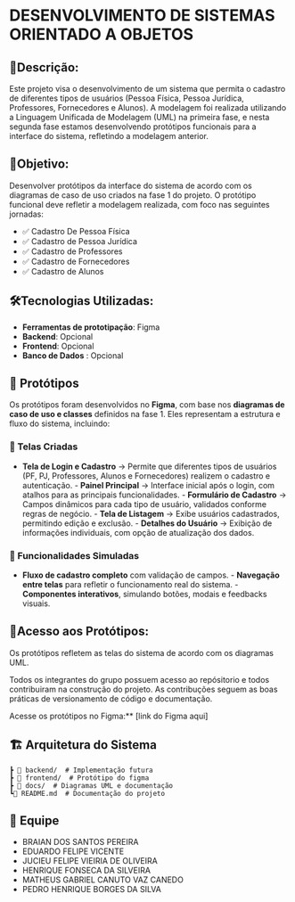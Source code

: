 # DESENVOLVIMENTO DE SISTEMAS ORIENTADO A OBJETOS 

## 📌Descrição:
Este projeto visa o desenvolvimento de um sistema que permita o cadastro de diferentes tipos de usuários (Pessoa Física, Pessoa Jurídica, Professores, Fornecedores e Alunos). A modelagem foi realizada utilizando a Linguagem Unificada de Modelagem (UML) na primeira fase, e nesta segunda fase estamos desenvolvendo protótipos funcionais para a interface do sistema, refletindo a modelagem anterior.

## 🎯Objetivo: 
Desenvolver protótipos da interface do sistema de acordo com os diagramas de caso de uso criados na fase 1 do projeto. O protótipo funcional deve refletir a modelagem realizada, com foco nas seguintes jornadas: 

- ✅ Cadastro De Pessoa Física
- ✅ Cadastro de Pessoa Jurídica
- ✅ Cadastro de Professores
- ✅ Cadastro de Fornecedores
- ✅ Cadastro de Alunos

## 🛠️Tecnologias Utilizadas:
- **Ferramentas de prototipação**: Figma
- **Backend**: Opcional 
- **Frontend**: Opcional
- **Banco de Dados** : Opcional

## 🎨 Protótipos  
Os protótipos foram desenvolvidos no **Figma**, com base nos **diagramas de caso de uso e classes** definidos na fase 1. Eles representam a estrutura e fluxo do sistema, incluindo: 
 
### 📌 Telas Criadas  
- **Tela de Login e Cadastro** → Permite que diferentes tipos de usuários (PF, PJ, Professores, Alunos e Fornecedores) realizem o cadastro e autenticação.  - **Painel Principal** → Interface inicial após o login, com atalhos para as principais funcionalidades.  - **Formulário de Cadastro** → Campos dinâmicos para cada tipo de usuário, validados conforme regras de negócio.  - **Tela de Listagem** → Exibe usuários cadastrados, permitindo edição e exclusão.  - **Detalhes do Usuário** → Exibição de informações individuais, com opção de atualização dos dados.  

### 🔹 Funcionalidades Simuladas 
- **Fluxo de cadastro completo** com validação de campos.  - **Navegação entre telas** para refletir o funcionamento real do sistema.  - **Componentes interativos**, simulando botões, modais e feedbacks visuais.  

## 🤝Acesso aos Protótipos:
Os protótipos refletem as telas do sistema de acordo com os diagramas UML.

Todos os integrantes do grupo possuem acesso ao repósitorio e todos contribuiram na construção do projeto. As contribuções seguem as boas práticas de versionamento de código e documentação.

Acesse os protótipos no Figma:** [link do Figma aqui]  
## 🏗️ Arquitetura do Sistema  
```bash📦 sistema-universidade   
┣ 📂 backend/  # Implementação futura 
┣ 📂 frontend/  # Protótipo do figma  
┣ 📂 docs/  # Diagramas UML e documentação   
┗📜 README.md  # Documentação do projeto  

```
## 👥 Equipe

- BRAIAN DOS SANTOS PEREIRA
- EDUARDO FELIPE VICENTE
- JUCIEU FELIPE VIEIRIA DE OLIVEIRA
- HENRIQUE FONSECA DA SILVEIRA
- MATHEUS GABRIEL CANUTO VAZ CANEDO
- PEDRO HENRIQUE BORGES DA SILVA

